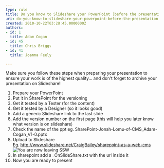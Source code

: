 ```yaml
---
type: rule
title: Do you know to Slideshare your PowerPoint (before the presentation)?
uri: do-you-know-to-slideshare-your-powerpoint-before-the-presentation
created: 2010-10-22T03:28:45.0000000Z
authors:
- id: 1
  title: Adam Cogan
- id: 45
  title: Chris Briggs
- id: 41
  title: Joanna Feely

---
```




<span class='intro'> 
  <p>Make sure you follow these steps when preparing your presentation to ensure your work is of the highest quality... and don't forget to archive your presentation on Slideshare!</p>
 </span>


  <ol>
    <li>Prepare your PowerPoint </li>
    <li>Put it in SharePoint for the versioning </li>
    <li>Get it tested by a Tester (for the content) </li>
    <li>Get it tested by a Designer (so it looks good) </li>
    <li>Add a generic Slideshare link to the last slide </li>
    <li>Add the version number on the first page (this will help you later know what version is on slideshare) </li>
    <li>Check the name of the ppt eg. SharePoint-Jonah-Lomu-of-CMS_Adam-Cogan_V1-0.pptx </li>
    <li>Upload to Slideshare<br>
    Eg. <a shape="rect" href="http&#58;//www.slideshare.net/CraigBailey/sharepoint-as-a-web-cms">http&#58;//www.slideshare.net/CraigBailey/sharepoint-as-a-web-cms</a> <img title="You are now leaving SSW" src="http&#58;//www.ssw.com.au/ssw/images/external.gif" /> </li>
    <li>In sharepoint add a _OnSlideShare.txt with the url inside it </li>
    <li>Now you are ready to present </li>
</ol>




